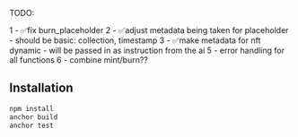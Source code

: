 TODO:

1 - ✅fix burn_placeholder
2 - ✅adjust metadata being taken for placeholder - should be basic: collection, timestamp
3 - ✅make metadata for nft dynamic - will be passed in as instruction from the ai
5 - error handling for all functions
6 - combine mint/burn??

## Installation

```bash
npm install
anchor build
anchor test
```

